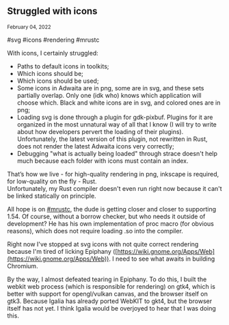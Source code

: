 ## Struggled with icons
<sup> February 04, 2022 </sup>

#svg #icons #rendering #mrustc

With icons, I certainly struggled:

* Paths to default icons in toolkits;
* Which icons should be;
* Which icons should be used;
* Some icons in Adwaita are in png, some are in svg, and these sets partially overlap. Only one (idk who) knows which application will choose which. Black and white icons are in svg, and colored ones are in png;
* Loading svg is done through a plugin for gdk-pixbuf. Plugins for it are organized in the most unnatural way of all that I know (I will try to write about how developers pervert the loading of their plugins). Unfortunately, the latest version of this plugin, not rewritten in Rust, does not render the latest Adwaita icons very correctly;
* Debugging "what is actually being loaded" through strace doesn't help much because each folder with icons must contain an index.

That’s how we live - for high-quality rendering in png, inkscape is required, for low-quality on the fly - Rust.<br>
Unfortunately, my Rust compiler doesn't even run right now because it can't be linked statically on principle.

All hope is on [#mrustc](https://github.com/thepowersgang/mrustc), the dude is getting closer and closer to supporting 1.54. Of course, without a borrow checker, but who needs it outside of development? He has his own implementation of proc macro (for obvious reasons), which does not require loading .so into the compiler.

Right now I've stopped at svg icons with not quite correct rendering because I'm tired of licking Epiphany ([https://wiki.gnome.org/Apps/Web](https://wiki.gnome.org/Apps/Web)). I need to see what awaits in building Chromium.

By the way, I almost defeated tearing in Epiphany. To do this, I built the webkit web process (which is responsible for rendering) on gtk4, which is better with support for opengl/vulkan canvas, and the browser itself on gtk3. Because Igalia has already ported WebKIT to gkt4, but the browser itself has not yet. I think Igalia would be overjoyed to hear that I was doing this.
